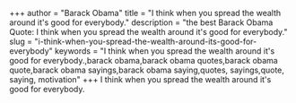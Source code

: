 +++
author = "Barack Obama"
title = "I think when you spread the wealth around it's good for everybody."
description = "the best Barack Obama Quote: I think when you spread the wealth around it's good for everybody."
slug = "i-think-when-you-spread-the-wealth-around-its-good-for-everybody"
keywords = "I think when you spread the wealth around it's good for everybody.,barack obama,barack obama quotes,barack obama quote,barack obama sayings,barack obama saying,quotes, sayings,quote, saying, motivation"
+++
I think when you spread the wealth around it's good for everybody.
